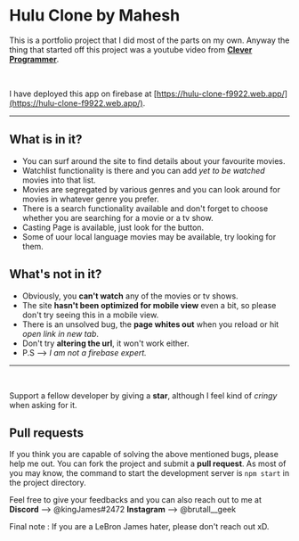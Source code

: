 # Hulu Clone by Mahesh

This is a portfolio project that I did most of the parts on my own. Anyway the thing that started off this project was a youtube video from **[Clever Programmer](https://www.youtube.com/channel/UCqrILQNl5Ed9Dz6CGMyvMTQ)**.

<br>

I have deployed this app on firebase at [https://hulu-clone-f9922.web.app/](https://hulu-clone-f9922.web.app/).

---

## What is in it?

- You can surf around the site to find details about your favourite movies.
- Watchlist functionality is there and you can add *yet to be watched* movies into that list.
- Movies are segregated by various genres and you can look around for movies in whatever genre you prefer.
- There is a search functionality available and don't forget to choose whether you are searching for a movie or a tv show. 
- Casting Page is available, just look for the button. 
- Some of uour local language movies may be available, try looking for them.
  
## What's not in it? 

- Obviously, you **can't watch** any of the movies or tv shows.
- The site **hasn't been optimized for mobile view** even a bit, so please don't try seeing this in a mobile view. 
- There is an unsolved bug, the **page whites out** when you reload or hit *open link in new tab*.
- Don't try **altering the url**, it won't work either.
- P.S --> *I am not a firebase expert.*

---
<br>

Support a fellow developer by giving a **star**, although I feel kind of *cringy* when asking for it. 

## Pull requests

If you think you are capable of solving the above mentioned bugs, please help me out. You can fork the project and submit a **pull request**. As most of you may know, the command to start the development server is `npm start` in the project directory. 

Feel free to give your feedbacks and you can also reach out to me at 
**Discord** --> @kingJames#2472
**Instagram** --> @brutall__geek

Final note : If you are a LeBron James hater, please don't reach out xD.
